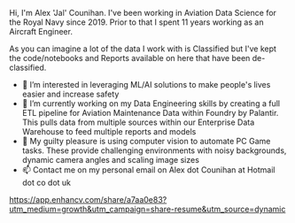 Hi, I'm Alex 'Jal' Counihan. I've been working in Aviation Data Science for the Royal Navy since 2019. Prior to that I spent 11 years working as an Aircraft Engineer.

As you can imagine a lot of the data I work with is Classified but I've kept the code/notebooks and Reports available on here that have been de-classified.

- 👀 I’m interested in leveraging ML/AI solutions to make people's lives easier and increase safety
- 🌱 I’m currently working on my Data Engineering skills by creating a full ETL pipeline for Aviation Maintenance Data within Foundry by Palantir. This pulls data from multiple sources within our Enterprise Data Warehouse to feed multiple reports and models
- 💞️ My guilty pleasure is using computer vision to automate PC Game tasks. These provide challenging environments with noisy backgrounds, dynamic camera angles and scaling image sizes
- 📫 Contact me on my personal email on Alex dot Counihan at Hotmail dot co dot uk

https://app.enhancv.com/share/a7aa0e83?utm_medium=growth&utm_campaign=share-resume&utm_source=dynamic

<!---
jals-code-dump/jals-code-dump is a ✨ special ✨ repository because its `README.md` (this file) appears on your GitHub profile.
You can click the Preview link to take a look at your changes.
--->
